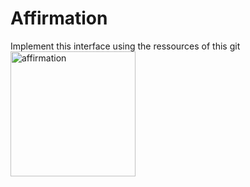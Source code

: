# Affirmation
Implement this interface using the ressources of this git
<img src="[image_url](https://github.com/mouniraz/Affirmation/blob/main/Captureaffirmation.PNG)" alt="affirmation" width="200" height="200"/>

